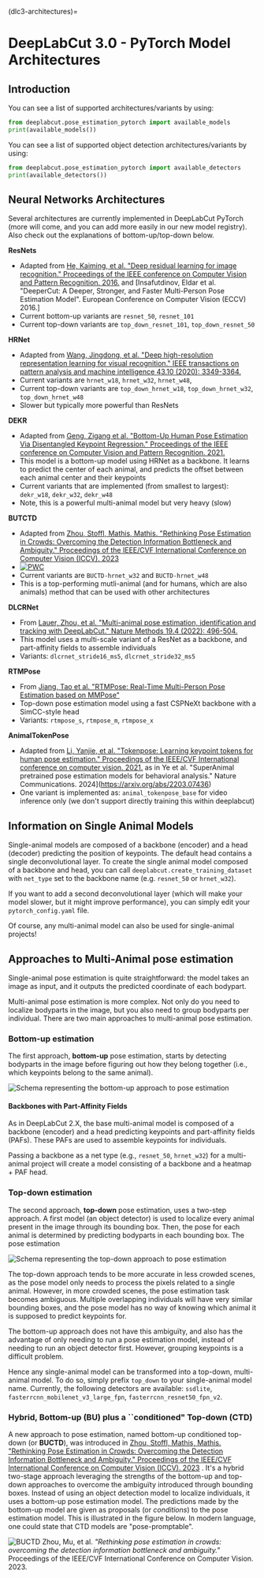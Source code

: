 (dlc3-architectures)=
# DeepLabCut 3.0 - PyTorch Model Architectures

## Introduction

You can see a list of supported architectures/variants by using:

```python
from deeplabcut.pose_estimation_pytorch import available_models
print(available_models())
```

You can see a list of supported object detection architectures/variants by using:

```python
from deeplabcut.pose_estimation_pytorch import available_detectors
print(available_detectors())
```

## Neural Networks Architectures

Several architectures are currently implemented in DeepLabCut PyTorch (more will come,
and you can add more easily in our new model registry). Also check out the explanations of bottom-up/top-down below. 

**ResNets**
- Adapted from [He, Kaiming, et al. "Deep residual learning for image recognition." Proceedings of the IEEE conference on Computer Vision and Pattern Recognition. 2016.](https://openaccess.thecvf.com/content_cvpr_2016/html/He_Deep_Residual_Learning_CVPR_2016_paper.html) and [Insafutdinov, Eldar et al. "DeeperCut: A Deeper, Stronger, and Faster Multi-Person Pose Estimation Model". European Conference on Computer Vision (ECCV) 2016.]
- Current bottom-up variants are `resnet_50`, `resnet_101`
- Current top-down variants are `top_down_resnet_101`, `top_down_resnet_50`

**HRNet**
- Adapted from [Wang, Jingdong, et al. "Deep high-resolution representation learning for visual recognition." IEEE transactions on pattern analysis and machine intelligence 43.10 (2020): 3349-3364.](https://arxiv.org/abs/1908.07919)
- Current variants are `hrnet_w18`, `hrnet_w32`, `hrnet_w48`, 
- Current top-down variants are `top_down_hrnet_w18`, `top_down_hrnet_w32`, `top_down_hrnet_w48`
- Slower but typically more powerful than ResNets

**DEKR**
- Adapted from [Geng, Zigang et al. "Bottom-Up Human Pose Estimation Via Disentangled Keypoint Regression." Proceedings of the IEEE conference on Computer Vision and Pattern Recognition. 2021.](https://openaccess.thecvf.com/content/CVPR2021/papers/Geng_Bottom-Up_Human_Pose_Estimation_via_Disentangled_Keypoint_Regression_CVPR_2021_paper.pdf)
- This model is a bottom-up model using HRNet as a backbone. It learns to predict the center of each animal, and predicts the offset between each animal center and their keypoints
- Current variants that are implemented (from smallest to largest): `dekr_w18`, `dekr_w32`, `dekr_w48`
- Note, this is a powerful multi-animal model but very heavy (slow)

**BUTCTD**
- Adapted from [Zhou, Stoffl, Mathis, Mathis. "Rethinking Pose Estimation in Crowds: Overcoming the Detection Information Bottleneck and Ambiguity." Proceedings of the IEEE/CVF International Conference on Computer Vision (ICCV). 2023](https://openaccess.thecvf.com/content/ICCV2023/papers/Zhou_Rethinking_Pose_Estimation_in_Crowds_Overcoming_the_Detection_Information_Bottleneck_ICCV_2023_paper.pdf)
- [![PWC](https://img.shields.io/endpoint.svg?url=https://paperswithcode.com/badge/rethinking-pose-estimation-in-crowds/pose-estimation-on-crowdpose)](https://paperswithcode.com/sota/pose-estimation-on-crowdpose?p=rethinking-pose-estimation-in-crowds)
- Current variants are `BUCTD-hrnet_w32` and `BUCTD-hrnet_w48`
- This is a top-performing mutli-animal (and for humans, which are also animals) method that can be used with other architectures

**DLCRNet**
- From [Lauer, Zhou, et al. "Multi-animal pose estimation, identification and tracking with DeepLabCut." Nature Methods 19.4 (2022): 496-504.](https://www.nature.com/articles/s41592-022-01443-0)
- This model uses a multi-scale variant of a ResNet as a backbone, and part-affinity fields to assemble individuals
- Variants: `dlcrnet_stride16_ms5`, `dlcrnet_stride32_ms5`

**RTMPose**
- From [Jiang, Tao et al. "RTMPose: Real-Time Multi-Person Pose Estimation based on MMPose"](https://arxiv.org/abs/2303.07399)
- Top-down pose estimation model using a fast CSPNeXt backbone with a SimCC-style head
- Variants: `rtmpose_s`, `rtmpose_m`, `rtmpose_x`

**AnimalTokenPose**
-  Adapted from [Li, Yanjie, et al. "Tokenpose: Learning keypoint tokens for human pose estimation." Proceedings of the IEEE/CVF International conference on computer vision. 2021.](https://arxiv.org/abs/2104.03516) as in Ye et al. "SuperAnimal pretrained pose estimation models for behavioral analysis." Nature Communications. 2024](https://arxiv.org/abs/2203.07436)
  - One variant is implemented as: `animal_tokenpose_base` for video inference only (we don't support directly training this within deeplabcut)


## Information on Single Animal Models

Single-animal models are composed of a backbone (encoder) and a head (decoder) 
predicting the position of keypoints. The default head contains a single deconvolutional
layer. To create the single animal model composed of a backbone and head, you can call
`deeplabcut.create_training_dataset` with `net_type` set to the backbone name (e.g. 
`resnet_50` or `hrnet_w32`).

If you want to add a second deconvolutional layer (which will make your model slower, 
but it might improve performance), you can simply edit your `pytorch_config.yaml` file.

Of course, any multi-animal model can also be used for single-animal projects!

## Approaches to Multi-Animal pose estimation

Single-animal pose estimation is quite straightforward: the model takes an image as 
input, and it outputs the predicted coordinate of each bodypart.

Multi-animal pose estimation is more complex. Not only do you need to localize bodyparts
in the image, but you also need to group bodyparts per individual. There are two main
approaches to multi-animal pose estimation.

### Bottom-up estimation

The first approach, **bottom-up** pose estimation, starts by detecting bodyparts in the
image before figuring out how they belong together (i.e., which keypoints belong to the
same animal).

![Schema representing the bottom-up approach to pose estimation](
assets/bottom-up-approach.png)

#### Backbones with Part-Affinity Fields 

As in DeepLabCut 2.X, the base multi-animal model is composed of a backbone (encoder) 
and a head predicting keypoints and part-affinity fields (PAFs). These PAFs are used to 
assemble keypoints for individuals.

Passing a backbone as a net type (e.g., `resnet_50`, `hrnet_w32`) for a multi-animal 
project will create a model consisting of a backbone and a heatmap + PAF head.

### Top-down estimation

The second approach, **top-down** pose estimation, uses a two-step approach. A first 
model (an object detector) is used to localize every animal present in the image through
its bounding box. Then, the pose for each animal is determined by predicting bodyparts
in each bounding box. The pose estimation 

![Schema representing the top-down approach to pose estimation](
assets/top-down-approach.png)

The top-down approach tends to be more accurate in less crowded scenes, as the pose 
model only needs to process the pixels related to a single animal. However, in more 
crowded scenes, the pose estimation task becomes ambiguous. Multiple overlapping 
individuals will have very similar bounding boxes, and the pose model has no way of 
knowing which animal it is supposed to predict keypoints for.

The bottom-up approach does not have this ambiguïty, and also has the advantage of
only needing to run a pose estimation model, instead of needing to run an object 
detector first. However, grouping keypoints is a difficult problem.


Hence any single-animal model can be transformed into a top-down, multi-animal model. To
do so, simply prefix `top_down` to your single-animal model name. Currently, the 
following detectors are available: `ssdlite`, `fasterrcnn_mobilenet_v3_large_fpn`,
`fasterrcnn_resnet50_fpn_v2`.


### Hybrid, Bottom-up (BU) plus a ``conditioned" Top-down (CTD)

A new approach to pose estimation, named bottom-up conditioned top-down (or **BUCTD**), was
introduced in [Zhou, Stoffl, Mathis, Mathis. "Rethinking Pose Estimation in Crowds: 
Overcoming the Detection Information Bottleneck and Ambiguity." Proceedings of the 
IEEE/CVF International Conference on Computer Vision (ICCV). 2023](
https://openaccess.thecvf.com/content/ICCV2023/papers/Zhou_Rethinking_Pose_Estimation_in_Crowds_Overcoming_the_Detection_Information_Bottleneck_ICCV_2023_paper.pdf)
. It's a hybrid two-stage approach leveraging the strengths of the bottom-up and
top-down approaches to overcome the ambiguïty introduced through bounding boxes. Instead
of using an object detection model to localize individuals, it uses a bottom-up pose 
estimation model. The predictions made by the bottom-up model are given as proposals (or
_conditions_) to the pose estimation model. This is illustrated in the figure below. In modern language, one could state that CTD models are "pose-promptable". 


![BUCTD](https://github.com/amathislab/BUCTD/raw/main/media/BUCTD_fig1.png)
Zhou, Mu, et al. *"Rethinking pose estimation in crowds: overcoming the
detection information bottleneck and ambiguity."* Proceedings of the IEEE/CVF
International Conference on Computer Vision. 2023.
